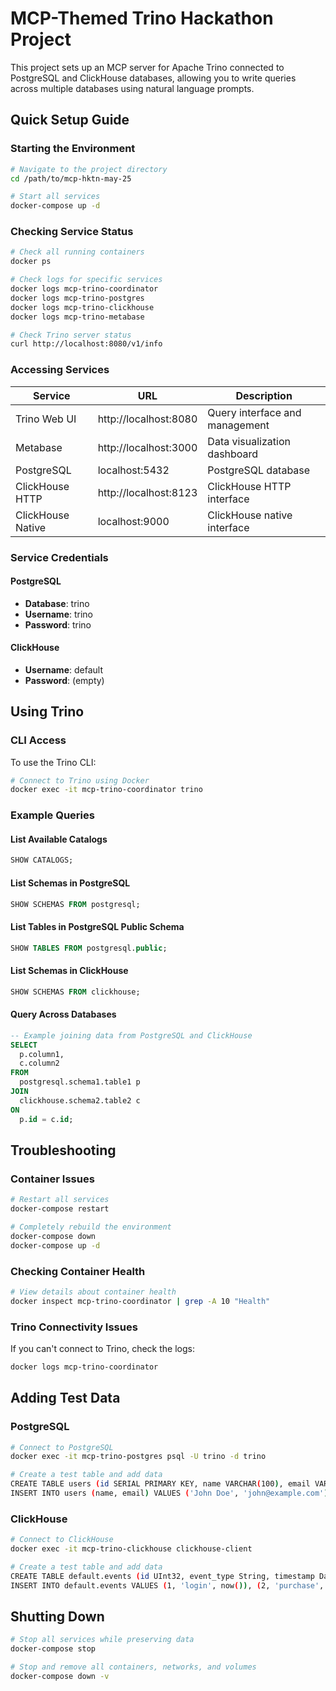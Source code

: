 # MCP-Themed Trino Hackathon Project

This project sets up an MCP server for Apache Trino connected to PostgreSQL and ClickHouse databases, allowing you to write queries across multiple databases using natural language prompts.

## Quick Setup Guide

### Starting the Environment

```bash
# Navigate to the project directory
cd /path/to/mcp-hktn-may-25

# Start all services
docker-compose up -d
```

### Checking Service Status

```bash
# Check all running containers
docker ps

# Check logs for specific services
docker logs mcp-trino-coordinator
docker logs mcp-trino-postgres
docker logs mcp-trino-clickhouse
docker logs mcp-trino-metabase

# Check Trino server status
curl http://localhost:8080/v1/info
```

### Accessing Services

| Service | URL | Description |
|---------|-----|-------------|
| Trino Web UI | http://localhost:8080 | Query interface and management |
| Metabase | http://localhost:3000 | Data visualization dashboard |
| PostgreSQL | localhost:5432 | PostgreSQL database |
| ClickHouse HTTP | http://localhost:8123 | ClickHouse HTTP interface |
| ClickHouse Native | localhost:9000 | ClickHouse native interface |

### Service Credentials

#### PostgreSQL
- **Database**: trino
- **Username**: trino
- **Password**: trino

#### ClickHouse
- **Username**: default
- **Password**: (empty)

## Using Trino

### CLI Access

To use the Trino CLI:

```bash
# Connect to Trino using Docker
docker exec -it mcp-trino-coordinator trino
```

### Example Queries

#### List Available Catalogs

```sql
SHOW CATALOGS;
```

#### List Schemas in PostgreSQL

```sql
SHOW SCHEMAS FROM postgresql;
```

#### List Tables in PostgreSQL Public Schema

```sql
SHOW TABLES FROM postgresql.public;
```

#### List Schemas in ClickHouse

```sql
SHOW SCHEMAS FROM clickhouse;
```

#### Query Across Databases

```sql
-- Example joining data from PostgreSQL and ClickHouse
SELECT 
  p.column1, 
  c.column2 
FROM 
  postgresql.schema1.table1 p 
JOIN 
  clickhouse.schema2.table2 c 
ON 
  p.id = c.id;
```

## Troubleshooting

### Container Issues

```bash
# Restart all services
docker-compose restart

# Completely rebuild the environment
docker-compose down
docker-compose up -d
```

### Checking Container Health

```bash
# View details about container health
docker inspect mcp-trino-coordinator | grep -A 10 "Health"
```

### Trino Connectivity Issues

If you can't connect to Trino, check the logs:

```bash
docker logs mcp-trino-coordinator
```

## Adding Test Data

### PostgreSQL

```bash
# Connect to PostgreSQL
docker exec -it mcp-trino-postgres psql -U trino -d trino

# Create a test table and add data
CREATE TABLE users (id SERIAL PRIMARY KEY, name VARCHAR(100), email VARCHAR(100));
INSERT INTO users (name, email) VALUES ('John Doe', 'john@example.com'), ('Jane Smith', 'jane@example.com');
```

### ClickHouse

```bash
# Connect to ClickHouse
docker exec -it mcp-trino-clickhouse clickhouse-client

# Create a test table and add data
CREATE TABLE default.events (id UInt32, event_type String, timestamp DateTime) ENGINE = MergeTree() ORDER BY id;
INSERT INTO default.events VALUES (1, 'login', now()), (2, 'purchase', now());
```

## Shutting Down

```bash
# Stop all services while preserving data
docker-compose stop

# Stop and remove all containers, networks, and volumes
docker-compose down -v
```